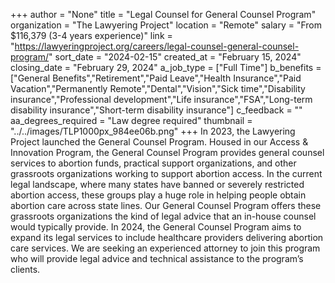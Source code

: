 +++
author = "None"
title = "Legal Counsel for General Counsel Program"
organization = "The Lawyering Project"
location = "Remote"
salary = "From $116,379 (3-4 years experience)"
link = "https://lawyeringproject.org/careers/legal-counsel-general-counsel-program/"
sort_date = "2024-02-15"
created_at = "February 15, 2024"
closing_date = "February 29, 2024"
a_job_type = ["Full Time"]
b_benefits = ["General Benefits","Retirement","Paid Leave","Health Insurance","Paid Vacation","Permanently Remote","Dental","Vision","Sick time","Disability insurance","Professional development","Life insurance","FSA","Long-term disability insurance","Short-term disability insurance"]
c_feedback = ""
aa_degrees_required = "Law degree required"
thumbnail = "../../images/TLP1000px_984ee06b.png"
+++
In 2023, the Lawyering Project launched the General Counsel Program. Housed in our Access & Innovation Program, the General Counsel Program provides general counsel services to abortion funds, practical support organizations, and other grassroots organizations working to support abortion access.  In the current legal landscape, where many states have banned or severely restricted abortion access, these groups play a huge role in helping people obtain abortion care across state lines. Our General Counsel Program offers these grassroots organizations the kind of legal advice that an in-house counsel would typically provide.  In 2024, the General Counsel Program aims to expand its legal services to include healthcare providers delivering abortion care services.  We are seeking an experienced attorney to join this program who will provide legal advice and technical assistance to the program’s clients.   